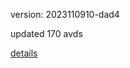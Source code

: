version: 2023110910-dad4

updated 170 avds

[details](https://github.com/0x74f917491bfa7ebfa379/ali_avd_db/blob/master/change_log/2023/11/09/10/dad4.txt)
